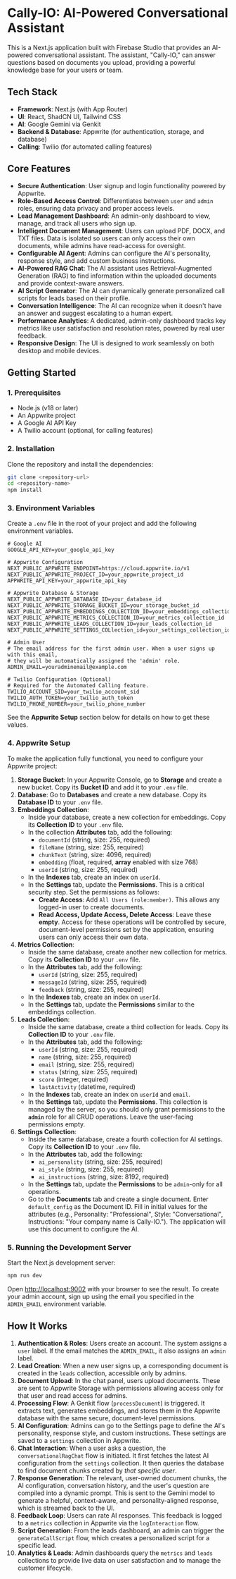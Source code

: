 # Cally-IO: AI-Powered Conversational Assistant

This is a Next.js application built with Firebase Studio that provides an AI-powered conversational assistant. The assistant, "Cally-IO," can answer questions based on documents you upload, providing a powerful knowledge base for your users or team.

## Tech Stack

- **Framework**: Next.js (with App Router)
- **UI**: React, ShadCN UI, Tailwind CSS
- **AI**: Google Gemini via Genkit
- **Backend & Database**: Appwrite (for authentication, storage, and database)
- **Calling**: Twilio (for automated calling features)

## Core Features

- **Secure Authentication**: User signup and login functionality powered by Appwrite.
- **Role-Based Access Control**: Differentiates between `user` and `admin` roles, ensuring data privacy and proper access levels.
- **Lead Management Dashboard**: An admin-only dashboard to view, manage, and track all users who sign up.
- **Intelligent Document Management**: Users can upload PDF, DOCX, and TXT files. Data is isolated so users can only access their own documents, while admins have read-access for oversight.
- **Configurable AI Agent**: Admins can configure the AI's personality, response style, and add custom business instructions.
- **AI-Powered RAG Chat**: The AI assistant uses Retrieval-Augmented Generation (RAG) to find information within the uploaded documents and provide context-aware answers.
- **AI Script Generator**: The AI can dynamically generate personalized call scripts for leads based on their profile.
- **Conversation Intelligence**: The AI can recognize when it doesn't have an answer and suggest escalating to a human expert.
- **Performance Analytics**: A dedicated, admin-only dashboard tracks key metrics like user satisfaction and resolution rates, powered by real user feedback.
- **Responsive Design**: The UI is designed to work seamlessly on both desktop and mobile devices.

## Getting Started

### 1. Prerequisites

- Node.js (v18 or later)
- An Appwrite project
- A Google AI API Key
- A Twilio account (optional, for calling features)

### 2. Installation

Clone the repository and install the dependencies:

```bash
git clone <repository-url>
cd <repository-name>
npm install
```

### 3. Environment Variables

Create a `.env` file in the root of your project and add the following environment variables.

```
# Google AI
GOOGLE_API_KEY=your_google_api_key

# Appwrite Configuration
NEXT_PUBLIC_APPWRITE_ENDPOINT=https://cloud.appwrite.io/v1
NEXT_PUBLIC_APPWRITE_PROJECT_ID=your_appwrite_project_id
APPWRITE_API_KEY=your_appwrite_api_key

# Appwrite Database & Storage
NEXT_PUBLIC_APPWRITE_DATABASE_ID=your_database_id
NEXT_PUBLIC_APPWRITE_STORAGE_BUCKET_ID=your_storage_bucket_id
NEXT_PUBLIC_APPWRITE_EMBEDDINGS_COLLECTION_ID=your_embeddings_collection_id
NEXT_PUBLIC_APPWRITE_METRICS_COLLECTION_ID=your_metrics_collection_id
NEXT_PUBLIC_APPWRITE_LEADS_COLLECTION_ID=your_leads_collection_id
NEXT_PUBLIC_APPWRITE_SETTINGS_COLlection_id=your_settings_collection_id

# Admin User
# The email address for the first admin user. When a user signs up with this email,
# they will be automatically assigned the 'admin' role.
ADMIN_EMAIL=youradminemail@example.com

# Twilio Configuration (Optional)
# Required for the Automated Calling feature.
TWILIO_ACCOUNT_SID=your_twilio_account_sid
TWILIO_AUTH_TOKEN=your_twilio_auth_token
TWILIO_PHONE_NUMBER=your_twilio_phone_number
```

See the **Appwrite Setup** section below for details on how to get these values.

### 4. Appwrite Setup

To make the application fully functional, you need to configure your Appwrite project:

1.  **Storage Bucket**: In your Appwrite Console, go to **Storage** and create a new bucket. Copy its **Bucket ID** and add it to your `.env` file.
2.  **Database**: Go to **Databases** and create a new database. Copy its **Database ID** to your `.env` file.
3.  **Embeddings Collection**:
    *   Inside your database, create a new collection for embeddings. Copy its **Collection ID** to your `.env` file.
    *   In the collection **Attributes** tab, add the following:
        *   `documentId` (string, size: 255, required)
        *   `fileName` (string, size: 255, required)
        *   `chunkText` (string, size: 4096, required)
        *   `embedding` (float, required, **array** enabled with size 768)
        *   `userId` (string, size: 255, required)
    *   In the **Indexes** tab, create an index on `userId`.
    *   In the **Settings** tab, update the **Permissions**. This is a critical security step. Set the permissions as follows:
        *   **Create Access**: Add `All Users (role:member)`. This allows any logged-in user to create documents.
        *   **Read Access, Update Access, Delete Access**: Leave these **empty**. Access for these operations will be controlled by secure, document-level permissions set by the application, ensuring users can only access their own data.
4.  **Metrics Collection**:
    *   Inside the same database, create another new collection for metrics. Copy its **Collection ID** to your `.env` file.
    *   In the **Attributes** tab, add the following:
        *   `userId` (string, size: 255, required)
        *   `messageId` (string, size: 255, required)
        *   `feedback` (string, size: 255, required)
    *   In the **Indexes** tab, create an index on `userId`.
    *   In the **Settings** tab, update the **Permissions** similar to the embeddings collection.
5.  **Leads Collection**:
    *   Inside the same database, create a third collection for leads. Copy its **Collection ID** to your `.env` file.
    *   In the **Attributes** tab, add the following:
        *   `userId` (string, size: 255, required)
        *   `name` (string, size: 255, required)
        *   `email` (string, size: 255, required)
        *   `status` (string, size: 255, required)
        *   `score` (integer, required)
        *   `lastActivity` (datetime, required)
    *   In the **Indexes** tab, create an index on `userId` and `email`.
    *   In the **Settings** tab, update the **Permissions**. This collection is managed by the server, so you should only grant permissions to the **`admin`** role for all CRUD operations. Leave the user-facing permissions empty.
6.  **Settings Collection**:
    *   Inside the same database, create a fourth collection for AI settings. Copy its **Collection ID** to your `.env` file.
    *   In the **Attributes** tab, add the following:
        *   `ai_personality` (string, size: 255, required)
        *   `ai_style` (string, size: 255, required)
        *   `ai_instructions` (string, size: 8192, required)
    *   In the **Settings** tab, update the **Permissions** to be `admin`-only for all operations.
    *   Go to the **Documents** tab and create a single document. Enter `default_config` as the Document ID. Fill in initial values for the attributes (e.g., Personality: "Professional", Style: "Conversational", Instructions: "Your company name is Cally-IO."). The application will use this document to configure the AI.

### 5. Running the Development Server

Start the Next.js development server:

```bash
npm run dev
```

Open [http://localhost:9002](http://localhost:9002) with your browser to see the result.
To create your admin account, sign up using the email you specified in the `ADMIN_EMAIL` environment variable.

## How It Works

1.  **Authentication & Roles**: Users create an account. The system assigns a `user` label. If the email matches the `ADMIN_EMAIL`, it also assigns an `admin` label.
2.  **Lead Creation**: When a new user signs up, a corresponding document is created in the `leads` collection, accessible only by admins.
3.  **Document Upload**: In the chat panel, users upload documents. These are sent to Appwrite Storage with permissions allowing access only for that user and read access for admins.
4.  **Processing Flow**: A Genkit flow (`processDocument`) is triggered. It extracts text, generates embeddings, and stores them in the Appwrite database with the same secure, document-level permissions.
5.  **AI Configuration**: Admins can go to the Settings page to define the AI's personality, response style, and custom instructions. These settings are saved to a `settings` collection in Appwrite.
6.  **Chat Interaction**: When a user asks a question, the `conversationalRagChat` flow is initiated. It first fetches the latest AI configuration from the `settings` collection. It then queries the database to find document chunks created by *that specific user*.
7.  **Response Generation**: The relevant, user-owned document chunks, the AI configuration, conversation history, and the user's question are compiled into a dynamic prompt. This is sent to the Gemini model to generate a helpful, context-aware, and personality-aligned response, which is streamed back to the UI.
8.  **Feedback Loop**: Users can rate AI responses. This feedback is logged to a `metrics` collection in Appwrite via the `logInteraction` flow.
9.  **Script Generation**: From the leads dashboard, an admin can trigger the `generateCallScript` flow, which creates a personalized script for a specific lead.
10. **Analytics & Leads**: Admin dashboards query the `metrics` and `leads` collections to provide live data on user satisfaction and to manage the customer lifecycle.
